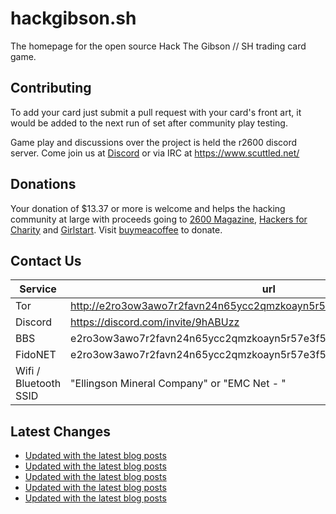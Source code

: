 # hackgibson.sh
The homepage for the open source Hack The Gibson // SH trading card game.


## Contributing

To add your card just submit a pull request with your card's front art, it would be added to the next run of set after community play testing.

Game play and discussions over the project is held the r2600 discord server. Come join us at [Discord](https://discord.com/invite/9hABUzz) or via IRC at https://www.scuttled.net/


## Donations

Your donation of $13.37 or more is welcome and helps the hacking community at large with proceeds going to [2600 Magazine](https://2600.com/), [Hackers for Charity](https://hackersforcharity.org) and [Girlstart](https://girlstart.org).  Visit [buymeacoffee](https://www.buymeacoffee.com/hackgibson.sh) to donate.


## Contact Us

Service | url
-|-
Tor | http://e2ro3ow3awo7r2favn24n65ycc2qmzkoayn5r57e3f56nvjwdcgg32ad.onion
Discord | https://discord.com/invite/9hABUzz
BBS | e2ro3ow3awo7r2favn24n65ycc2qmzkoayn5r57e3f56nvjwdcgg32ad.onion:23
FidoNET | e2ro3ow3awo7r2favn24n65ycc2qmzkoayn5r57e3f56nvjwdcgg32ad.onion:24554
Wifi / Bluetooth SSID | "Ellingson Mineral Company" or "EMC Net - <fidonet address>"

## Latest Changes
<!-- BLOG-POST-LIST:START -->
- [Updated with the latest blog posts](https://github.com/DFW2600/hackgibson.sh/commit/6daf6ecb9291349a1760ceb72a4bd0362f6f623d)
- [Updated with the latest blog posts](https://github.com/DFW2600/hackgibson.sh/commit/0d73bf4bac93b87e1f816a36046f6c570f32a94c)
- [Updated with the latest blog posts](https://github.com/DFW2600/hackgibson.sh/commit/c2113379afaeab42ea3c61d058ed42f616e0a7a6)
- [Updated with the latest blog posts](https://github.com/DFW2600/hackgibson.sh/commit/b5c0ee68b12b85d49c6772347af30df95be694ec)
- [Updated with the latest blog posts](https://github.com/DFW2600/hackgibson.sh/commit/5b9b073320ab0fa5aaa56bca3c5f587c94cadfec)
<!-- BLOG-POST-LIST:END -->
